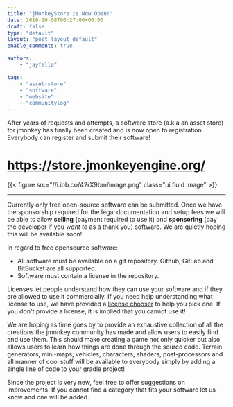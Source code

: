 ```yaml
---
title: "jMonkeyStore is Now Open!"
date: 2019-10-08T06:27:00+00:00
draft: false
type: "default"
layout: "post_layout_default"
enable_comments: true

authors:
    - "jayfella"

tags:
    - "asset-store"
    - "software"
    - "website"
    - "communitylog"
---
```


After years of requests and attempts, a software store (a.k.a an asset store) for jmonkey has finally been created and is now open to registration. Everybody can register and submit their software!

https://store.jmonkeyengine.org/
===

{{< figure src="//i.ibb.co/42rX9bm/image.png" class="ui fluid image" >}}

---

Currently only free open-source software can be submitted. Once we have the sponsorship required for the legal documentation and setup fees we will be able to allow **selling** (payment required to use it) and **sponsoring** (pay the developer if you *want to* as a thank you)  software. We are quietly hoping this will be available soon!

In regard to free opensource software:

- All software must be available on a git repository. Github, GitLab and BitBucket are all supported.
- Software must contain a license in the repository.

Licenses let people understand how they can use your software and if they are allowed to use it commercially. If you need help understanding what license to use, we have provided a [license chooser](https://store.jmonkeyengine.org/legal/license/opensource/) to help you pick one. If you don't provide a license, it is implied that you cannot use it!

We are hoping as time goes by to provide an exhaustive collection of all the creations the jmonkey community has made and allow users to easily find and use them. This should make creating a game not only quicker but also allows users to learn how things are done through the source code. Terrain generators, mini-maps, vehicles, characters, shaders, post-processors and all manner of cool stuff will be available to everybody simply by adding a single line of code to your gradle project!

Since the project is very new, feel free to offer suggestions on improvements. If you cannot find a category that fits your software let us know and one will be added.
